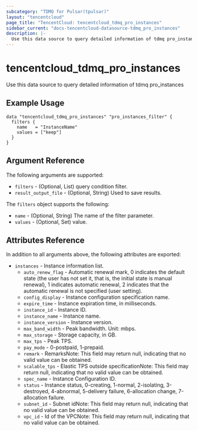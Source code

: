 ```yaml
---
subcategory: "TDMQ for Pulsar(tpulsar)"
layout: "tencentcloud"
page_title: "TencentCloud: tencentcloud_tdmq_pro_instances"
sidebar_current: "docs-tencentcloud-datasource-tdmq_pro_instances"
description: |-
  Use this data source to query detailed information of tdmq pro_instances
---
```


# tencentcloud_tdmq_pro_instances

Use this data source to query detailed information of tdmq pro_instances

## Example Usage

```hcl
data "tencentcloud_tdmq_pro_instances" "pro_instances_filter" {
  filters {
    name   = "InstanceName"
    values = ["keep"]
  }
}
```

## Argument Reference

The following arguments are supported:

* `filters` - (Optional, List) query condition filter.
* `result_output_file` - (Optional, String) Used to save results.

The `filters` object supports the following:

* `name` - (Optional, String) The name of the filter parameter.
* `values` - (Optional, Set) value.

## Attributes Reference

In addition to all arguments above, the following attributes are exported:

* `instances` - Instance information list.
  * `auto_renew_flag` - Automatic renewal mark, 0 indicates the default state (the user has not set it, that is, the initial state is manual renewal), 1 indicates automatic renewal, 2 indicates that the automatic renewal is not specified (user setting).
  * `config_display` - Instance configuration specification name.
  * `expire_time` - Instance expiration time, in milliseconds.
  * `instance_id` - Instance ID.
  * `instance_name` - Instance name.
  * `instance_version` - Instance version.
  * `max_band_width` - Peak bandwidth. Unit: mbps.
  * `max_storage` - Storage capacity, in GB.
  * `max_tps` - Peak TPS.
  * `pay_mode` - 0-postpaid, 1-prepaid.
  * `remark` - RemarksNote: This field may return null, indicating that no valid value can be obtained.
  * `scalable_tps` - Elastic TPS outside specificationNote: This field may return null, indicating that no valid value can be obtained.
  * `spec_name` - Instance Configuration ID.
  * `status` - Instance status, 0-creating, 1-normal, 2-isolating, 3-destroyed, 4-abnormal, 5-delivery failure, 6-allocation change, 7-allocation failure.
  * `subnet_id` - Subnet idNote: This field may return null, indicating that no valid value can be obtained.
  * `vpc_id` - Id of the VPCNote: This field may return null, indicating that no valid value can be obtained.


